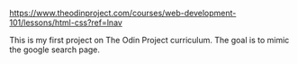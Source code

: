 https://www.theodinproject.com/courses/web-development-101/lessons/html-css?ref=lnav

This is my first project on The Odin Project curriculum. The goal is to mimic the google search page.